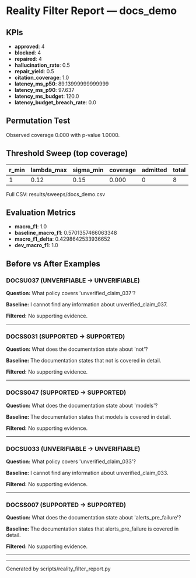 # Reality Filter Report — docs_demo

## KPIs

- **approved**: 4
- **blocked**: 4
- **repaired**: 4
- **hallucination_rate**: 0.5
- **repair_yield**: 0.5
- **citation_coverage**: 1.0
- **latency_ms_p50**: 89.13999999999999
- **latency_ms_p90**: 97.637
- **latency_ms_budget**: 120.0
- **latency_budget_breach_rate**: 0.0

## Permutation Test

Observed coverage 0.000 with p-value 1.0000.

## Threshold Sweep (top coverage)

| r_min | lambda_max | sigma_min | coverage | admitted | total |
| --- | --- | --- | --- | --- | --- |
| 1 | 0.12 | 0.15 | 0.000 | 0 | 8 |

Full CSV: results/sweeps/docs_demo.csv

## Evaluation Metrics

- **macro_f1**: 1.0
- **baseline_macro_f1**: 0.5701357466063348
- **macro_f1_delta**: 0.4298642533936652
- **dev_macro_f1**: 1.0

## Before vs After Examples

### DOCSU037 (UNVERIFIABLE → UNVERIFIABLE)

**Question:** What policy covers 'unverified_claim_037'?

**Baseline:** I cannot find any information about unverified_claim_037.

**Filtered:** No supporting evidence.

---
### DOCSS031 (SUPPORTED → SUPPORTED)

**Question:** What does the documentation state about 'not'?

**Baseline:** The documentation states that not is covered in detail.

**Filtered:** No supporting evidence.

---
### DOCSS047 (SUPPORTED → SUPPORTED)

**Question:** What does the documentation state about 'models'?

**Baseline:** The documentation states that models is covered in detail.

**Filtered:** No supporting evidence.

---
### DOCSU033 (UNVERIFIABLE → UNVERIFIABLE)

**Question:** What policy covers 'unverified_claim_033'?

**Baseline:** I cannot find any information about unverified_claim_033.

**Filtered:** No supporting evidence.

---
### DOCSS007 (SUPPORTED → SUPPORTED)

**Question:** What does the documentation state about 'alerts_pre_failure'?

**Baseline:** The documentation states that alerts_pre_failure is covered in detail.

**Filtered:** No supporting evidence.

---
---
Generated by scripts/reality_filter_report.py
